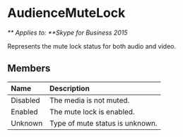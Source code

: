 
# AudienceMuteLock


_** Applies to: **Skype for Business 2015_

Represents the mute lock status for both audio and video.
            
## Members



|**Name**|**Description**|
|:-----|:-----|
|Disabled|The media is not muted.|
|Enabled|The mute lock is enabled.|
|Unknown|Type of mute status is unknown.|
